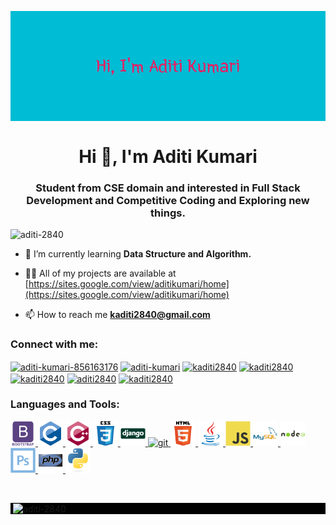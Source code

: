 <img align="center" src="https://raw.githubusercontent.com/Aditi-2840/Aditi-2840/main/back.png"/></a>
<h1 align="center">Hi 👋, I'm Aditi Kumari</h1>
<h3 align="center">Student from CSE domain and interested in Full Stack Development and Competitive Coding and Exploring new things.</h3>

<p align="left"> <img src="https://komarev.com/ghpvc/?username=aditi-2840&label=Profile%20views&color=0e75b6&style=flat" alt="aditi-2840" /> </p>


- 🌱 I’m currently learning **Data Structure and Algorithm.**

- 👨‍💻 All of my projects are available at [https://sites.google.com/view/aditikumari/home](https://sites.google.com/view/aditikumari/home)

- 📫 How to reach me **kaditi2840@gmail.com**

<h3 align="left">Connect with me:</h3>
<p align="left">
<a href="https://linkedin.com/in/aditi-kumari-856163176" target="blank"><img align="center" src="https://cdn.jsdelivr.net/npm/simple-icons@3.0.1/icons/linkedin.svg" alt="aditi-kumari-856163176" height="30" width="40" /></a>
<a href="https://stackoverflow.com/users/aditi-kumari" target="blank"><img align="center" src="https://cdn.jsdelivr.net/npm/simple-icons@3.0.1/icons/stackoverflow.svg" alt="aditi-kumari" height="30" width="40" /></a>
<a href="https://www.codechef.com/users/kaditi2840" target="blank"><img align="center" src="https://cdn.jsdelivr.net/npm/simple-icons@3.1.0/icons/codechef.svg" alt="kaditi2840" height="30" width="40" /></a>
<a href="https://www.hackerrank.com/kaditi2840" target="blank"><img align="center" src="https://cdn.jsdelivr.net/npm/simple-icons@3.0.1/icons/hackerrank.svg" alt="kaditi2840" height="30" width="40" /></a>
<a href="https://codeforces.com/profile/kaditi2840" target="blank"><img align="center" src="https://cdn.jsdelivr.net/npm/simple-icons@3.0.1/icons/codeforces.svg" alt="kaditi2840" height="30" width="40" /></a>
<a href="https://www.leetcode.com/aditi2840" target="blank"><img align="center" src="https://cdn.jsdelivr.net/npm/simple-icons@3.0.1/icons/leetcode.svg" alt="aditi2840" height="30" width="40" /></a>
<a href="https://auth.geeksforgeeks.org/user/kaditi2840" target="blank"><img align="center" src="https://cdn.jsdelivr.net/npm/simple-icons@3.0.1/icons/geeksforgeeks.svg" alt="kaditi2840" height="30" width="40" /></a>
</p>

<h3 align="left">Languages and Tools:</h3>
<p align="left"> <a href="https://getbootstrap.com" target="_blank"> <img src="https://raw.githubusercontent.com/devicons/devicon/master/icons/bootstrap/bootstrap-plain-wordmark.svg" alt="bootstrap" width="40" height="40"/> </a> <a href="https://www.cprogramming.com/" target="_blank"> <img src="https://raw.githubusercontent.com/devicons/devicon/master/icons/c/c-original.svg" alt="c" width="40" height="40"/> </a> <a href="https://www.w3schools.com/cpp/" target="_blank"> <img src="https://raw.githubusercontent.com/devicons/devicon/master/icons/cplusplus/cplusplus-original.svg" alt="cplusplus" width="40" height="40"/> </a> <a href="https://www.w3schools.com/css/" target="_blank"> <img src="https://raw.githubusercontent.com/devicons/devicon/master/icons/css3/css3-original-wordmark.svg" alt="css3" width="40" height="40"/> </a> <a href="https://www.djangoproject.com/" target="_blank"> <img src="https://raw.githubusercontent.com/devicons/devicon/master/icons/django/django-original.svg" alt="django" width="40" height="40"/> </a> <a href="https://git-scm.com/" target="_blank"> <img src="https://www.vectorlogo.zone/logos/git-scm/git-scm-icon.svg" alt="git" width="40" height="40"/> </a> <a href="https://www.w3.org/html/" target="_blank"> <img src="https://raw.githubusercontent.com/devicons/devicon/master/icons/html5/html5-original-wordmark.svg" alt="html5" width="40" height="40"/> </a> <a href="https://www.java.com" target="_blank"> <img src="https://raw.githubusercontent.com/devicons/devicon/master/icons/java/java-original.svg" alt="java" width="40" height="40"/> </a> <a href="https://developer.mozilla.org/en-US/docs/Web/JavaScript" target="_blank"> <img src="https://raw.githubusercontent.com/devicons/devicon/master/icons/javascript/javascript-original.svg" alt="javascript" width="40" height="40"/> </a> <a href="https://www.mysql.com/" target="_blank"> <img src="https://raw.githubusercontent.com/devicons/devicon/master/icons/mysql/mysql-original-wordmark.svg" alt="mysql" width="40" height="40"/> </a> <a href="https://nodejs.org" target="_blank"> <img src="https://raw.githubusercontent.com/devicons/devicon/master/icons/nodejs/nodejs-original-wordmark.svg" alt="nodejs" width="40" height="40"/> </a> <a href="https://www.photoshop.com/en" target="_blank"> <img src="https://raw.githubusercontent.com/devicons/devicon/master/icons/photoshop/photoshop-line.svg" alt="photoshop" width="40" height="40"/> </a> <a href="https://www.php.net" target="_blank"> <img src="https://raw.githubusercontent.com/devicons/devicon/master/icons/php/php-original.svg" alt="php" width="40" height="40"/> </a> <a href="https://www.python.org" target="_blank"> <img src="https://raw.githubusercontent.com/devicons/devicon/master/icons/python/python-original.svg" alt="python" width="40" height="40"/> </a> </p>
<br>

<div style="background:#000;"><p>&nbsp;<img align="center" src="https://github-readme-stats.vercel.app/api?username=aditi-2840&show_icons=true&locale=en" alt="aditi-2840" /></p></div>
